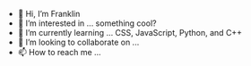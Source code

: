 - 👋 Hi, I’m Franklin
- 👀 I’m interested in ... something cool?
- 🌱 I’m currently learning ...  CSS, JavaScript, Python, and C++
- 💞️ I’m looking to collaborate on ...
- 📫 How to reach me ...

